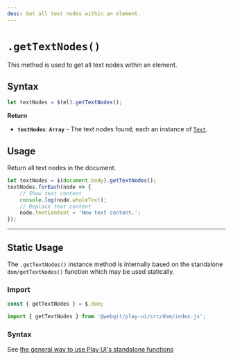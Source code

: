 ```yaml
---
desc: Get all text nodes within an element.
---
```

# `.getTextNodes()`

This method is used to get all text nodes within an element.


## Syntax

```js
let textNodes = $(el).getTextNodes();
```

**Return**

+ **`textNodes`**: **`Array`** - The text nodes found; each an instance of [`Text`](https://developer.mozilla.org/en-US/docs/Web/API/Text).

## Usage

Return all text nodes in the document.

```js
let textNodes = $(document.body).getTextNodes();
textNodes.forEach(node => {
    // Show text content
    console.log(node.wholeText);
    // Replace text content
    node.textContent = 'New text content.';
});
```

------

## Static Usage

The `.getTextNodes()` instance method is internally based on the standalone `dom/getTextNodes()` function which may be used statically.

### Import

```js
const { getTextNodes } = $.dom;
```
```js
import { getTextNodes } from '@webqit/play-ui/src/dom/index.js';
```

### Syntax

See [the general way to use Play UI's standalone functions](../../../overview#use-as-descrete-utilities)
